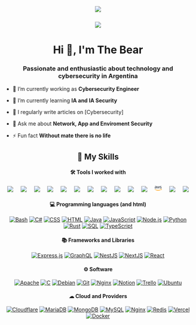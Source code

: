 <div align="center">
  <img height="150" src="https://encrypted-tbn0.gstatic.com/images?q=tbn:ANd9GcTFHK1SXEzrRS45gGl_qq5_pmcNCPAPq_sifw&s"  />
</div>

###

<div align="center">
  <img src="https://visitor-badge.laobi.icu/badge?page_id=TheBear90&"  />
</div>

###

<h1 align="center">Hi 👋, I'm The Bear</h1>

<h3 align="center"> Passionate and enthusiastic about technology and cybersecurity in Argentina</h3>

- 🔭 I’m currently working as **Cybersecurity Engineer**

- 🌱 I’m currently learning **IA and IA Security**

- 📝 I regularly write articles on [Cybersecurity]

- 💬 Ask me about **Network, App and Enviroment Security**

- ⚡ Fun fact **Without mate there is no life**
  
<h2 align="center">🌱 My Skills</h2>

<h4 align="center">🛠 Tools I worked with</h4>

<div align="center">
<img src="https://www.f5.com/content/dam/f5-com/global-assets/press-kit/digital/f5-logo-rgb.png" height="20"  />
<img width="12" />
<img src="https://companieslogo.com/img/orig/FTNT-745f92ba.png?t=1720244491" height="20"  />
<img width="12" />
<img src="https://companieslogo.com/img/orig/ANET-9ca7c0ac.svg?t=1720244490&download=true" height="20"  />
<img width="12" />
<img src="https://companieslogo.com/img/orig/AKAM-3e9b2ed5.svg?t=1720244490&download=true" height="20"  />
<img width="12" />
<img src="https://companieslogo.com/img/orig/DELL-d091c9c7.svg?t=1720244491&download=true" height="20"  />
<img width="12" />
<img src="https://companieslogo.com/img/orig/RDWR-e6565290.png?t=1720244493&download=true" height="20"  />
<img width="12" />
<img src="https://companieslogo.com/img/orig/MSFT-7d7cf874.svg?t=1722952497&download=true" height="20"  />
<img width="12" />
<img src="https://companieslogo.com/img/orig/ATEN-e1df15d5.svg?t=1720244490&download=true" height="20"  />
<img width="12" />
<img src="https://companieslogo.com/img/orig/VRNS-bc09c86a.svg?t=1720244494&download=true" height="20"  />
<img width="12" />
<img src="https://companieslogo.com/img/orig/PANW-442e45fd.svg?t=1720244493&download=true" height="20"  />
<img width="12" />
<img src="https://cdn.jsdelivr.net/gh/devicons/devicon/icons/kubernetes/kubernetes-plain.svg" height="20"  />
<img width="12" />
<img src="https://raw.githubusercontent.com/devicons/devicon/master/icons/amazonwebservices/amazonwebservices-original-wordmark.svg" height="20"  />
<img width="12" />
<img src="https://www.vectorlogo.zone/logos/microsoft_azure/microsoft_azure-icon.svg" height="20"  />
<img width="12" />
<img src="https://www.vectorlogo.zone/logos/google_cloud/google_cloud-icon.svg" height="20"  />

<h4 align="center">💻 Programming languages (and html)</h4>

<p align="center">
<a href="https://github.com/search?q=user%3ASammwyy1+language%3Abash"><img alt="Bash" src="https://img.shields.io/badge/Bash-121011.svg?logo=gnu-bash&logoColor=white"></a>
<a href="https://github.com/search?q=user%3ASammwyy1+language%3Acsharp"><img alt="C#" src="https://custom-icon-badges.demolab.com/badge/C%23-68217A.svg?logo=cs2&logoColor=white"></a>
<a href="https://github.com/search?q=user%3ASammwyy1+language%3Acss"><img alt="CSS" src="https://img.shields.io/badge/CSS-1572B6.svg?logo=css3&logoColor=white"></a>
<a href="https://github.com/search?q=user%3ASammwyy1+language%3Ahtml"><img alt="HTML" src="https://img.shields.io/badge/HTML-E34F26.svg?logo=html5&logoColor=white"></a>
<a href="https://github.com/search?q=user%3ASammwyy1+language%3Ajava"><img alt="Java" src="https://custom-icon-badges.demolab.com/badge/Java-007396.svg?logo=java&logoColor=white"></a>
<a href="https://github.com/search?q=user%3ASammwyy1+language%3Ajavascript"><img alt="JavaScript" src="https://img.shields.io/badge/JavaScript-F7DF1E.svg?logo=javascript&logoColor=black"></a>
<a href="https://github.com/search?q=user%3ASammwyy1+language%3Ajavascript"><img alt="Node.js" src="https://img.shields.io/badge/Node.js-43853D.svg?logo=node.js&logoColor=white"></a>
<a href="https://github.com/search?q=user%3ASammwyy1+language%3Apython"><img alt="Python" src="https://img.shields.io/badge/Python-14354C.svg?logo=python&logoColor=white"></a>
<a href="https://github.com/search?q=user%3ASammwyy1+language%3Arust"><img alt="Rust" src="https://img.shields.io/badge/Rust-000000.svg?logo=rust&logoColor=white"></a>
<a href="https://github.com/search?q=user%3ASammwyy1+language%3Asql"><img alt="SQL" src="https://custom-icon-badges.demolab.com/badge/SQL-025E8C.svg?logo=database&logoColor=white"></a>
<a href="https://github.com/search?q=user%3ASammwyy1+language%3AtypeScript"><img alt="TypeScript" src="https://img.shields.io/badge/TypeScript-007ACC.svg?logo=typescript&logoColor=white"></a>
</p>

<h4 align="center">📚 Frameworks and Libraries</h4>

<p align="center">
<a href="#"><img alt="Express.js" src="https://img.shields.io/badge/Express-404d59.svg?logo=express&logoColor=white"></a>
<a href="#"><img alt="GraphQL" src="https://img.shields.io/badge/graphql-E10098.svg?logo=graphql&logoColor=white"></a>
<a href="#"><img alt="NestJS" src="https://img.shields.io/badge/NestJS-E0234E.svg?logo=nestjs&logoColor=white"></a>
<a href="#"><img alt="NextJS" src="https://img.shields.io/badge/NextJS-000000.svg?logo=nextdotjs&logoColor=white"></a>
<a href="#"><img alt="React" src="https://img.shields.io/badge/React-61DAFB.svg?logo=react&logoColor=black"></a>
</p>

<h4 align="center">⚙ Software</h4>

<p align="center">
<a href="#"><img alt="Apache" src="https://img.shields.io/badge/Apache-D22128.svg?logo=apache&logoColor=white"></a>
<a href="#"><img alt="C" src="https://img.shields.io/badge/C-00599C?logo=C-00599C&logo=c&logoColor=white"></a>
<a href="#"><img alt="Debian" src="https://img.shields.io/badge/Debian-A81D33.svg?logo=debian&logoColor=white"></a>
<a href="#"><img alt="Git" src="https://img.shields.io/badge/Git-F05033.svg?logo=git&logoColor=white"></a>
<a href="#"><img alt="Nginx" src="https://img.shields.io/badge/Nginx-009639.svg?logo=nginx&logoColor=white"></a>
<a href="#"><img alt="Notion" src="https://img.shields.io/badge/Notion-010101.svg?logo=notion&logoColor=white"></a>
<a href="#"><img alt="Trello" src="https://img.shields.io/badge/Trello-0052CC.svg?logo=trello&logoColor=white"></a>
<a href="#"><img alt="Ubuntu" src="https://img.shields.io/badge/Ubuntu-E95420.svg?logo=ubuntu&logoColor=white"></a>
</p>

<h4 align="center">☁ Cloud and Providers</h4>

<p align="center">
<a href="#"><img alt="Cloudflare" src="https://img.shields.io/badge/Cloudflare-F38020.svg?logo=cloudflare&logoColor=white"></a>
<a href="#"><img alt="MariaDB" src="https://img.shields.io/badge/MariaDB-003545.svg?logo=mariadb&logoColor=white"></a>
<a href="#"><img alt="MongoDB" src="https://img.shields.io/badge/MongoDB-47A248.svg?logo=mongodb&logoColor=white"></a>
<a href="#"><img alt="MySQL" src="https://img.shields.io/badge/MySQL-00f.svg?logo=mysql&logoColor=white"></a>
<a href="#"><img alt="Nginx" src="https://img.shields.io/badge/Nginx-009639.svg?logo=nginx&logoColor=white"></a>
<a href="#"><img alt="Redis" src="https://img.shields.io/badge/Redis-DC382D.svg?logo=redis&logoColor=white"></a>
<a href="#"><img alt="Vercel" src="https://img.shields.io/badge/Vercel-000000.svg?logo=vercel&logoColor=white"></a>
<a href="#"><img alt="Docker" src="https://img.shields.io/badge/Docker-2CA5E0?logo=docker&logoColor=white"></a>
</p>

</div>

###

<!---
TheBear90/TheBear90 is a ✨ special ✨ repository because its `README.md` (this file) appears on your GitHub profile.
You can click the Preview link to take a look at your changes.
--->
